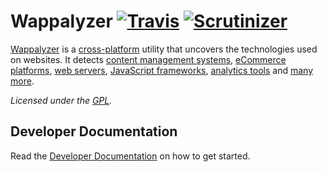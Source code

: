 # Wappalyzer [![Travis](https://img.shields.io/travis/AliasIO/Wappalyzer.svg)](https://travis-ci.org/AliasIO/Wappalyzer/) [![Scrutinizer](https://scrutinizer-ci.com/g/AliasIO/Wappalyzer/badges/quality-score.png?b=master)](https://scrutinizer-ci.com/g/AliasIO/Wappalyzer/?branch=master)

[Wappalyzer](https://wappalyzer.com/) is a
[cross-platform](https://github.com/AliasIO/Wappalyzer/wiki/Drivers) utility that uncovers the
technologies used on websites. It detects
[content management systems](https://wappalyzer.com/categories/cms),
[eCommerce platforms](https://wappalyzer.com/categories/ecommerce),
[web servers](https://wappalyzer.com/categories/web-servers),
[JavaScript frameworks](https://wappalyzer.com/categories/javascript-frameworks),
[analytics tools](https://wappalyzer.com/categories/analytics) and
[many more](https://wappalyzer.com/applications).

*Licensed under the [GPL](https://github.com/AliasIO/Wappalyzer/blob/master/LICENSE).*


## Developer Documentation

Read the [Developer Documentation](https://wappalyzer.com/docs) on how to get started.

